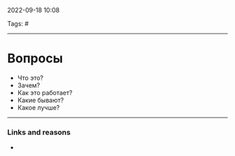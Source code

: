 2022-09-18
10:08

Tags: #
___
# Вопросы

- Что это?
- Зачем?
- Как это работает?
- Какие бывают?
- Какое лучше?

___
### Links and reasons
- 